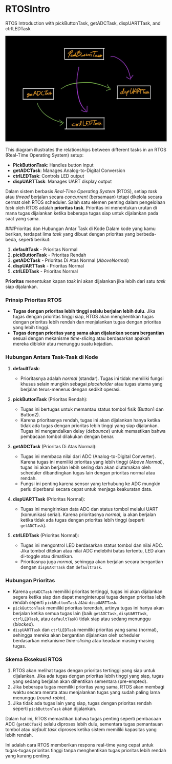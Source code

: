 # RTOSIntro

RTOS Introduction with pickButtonTask, getADCTask, dispUARTTask, and ctrlLEDTask

![RTOS Task Diagram](Task_Diagram.jpg)

This diagram illustrates the relationships between different tasks in an RTOS (Real-Time Operating System) setup:

- **PickButtonTask**: Handles button input
- **getADCTask**: Manages Analog-to-Digital Conversion
- **ctrlLEDTask**: Controls LED output
- **dispUARTTask**: Manages UART display output

Dalam sistem berbasis *Real-Time Operating System* (RTOS), setiap *task* atau *thread* berjalan secara *concurrent* (bersamaan) tetapi dikelola secara cermat oleh RTOS scheduler. Salah satu elemen penting dalam pengelolaan *task* oleh RTOS adalah **prioritas task**. Prioritas ini menentukan urutan di mana tugas dijalankan ketika beberapa tugas siap untuk dijalankan pada saat yang sama.

###Prioritas dan Hubungan Antar Task di Kode
Dalam kode yang kamu berikan, terdapat lima *task* yang dibuat dengan prioritas yang berbeda-beda, seperti berikut:

1. **defaultTask** - Prioritas Normal
2. **pickButtonTask** - Prioritas Rendah
3. **getADCTask** - Prioritas Di Atas Normal (*AboveNormal*)
4. **dispUARTTask** - Prioritas Normal
5. **ctrlLEDTask** - Prioritas Normal

**Prioritas** menentukan kapan *task* ini akan dijalankan jika lebih dari satu *task* siap dijalankan.

### Prinsip Prioritas RTOS

- **Tugas dengan prioritas lebih tinggi selalu berjalan lebih dulu**. Jika tugas dengan prioritas tinggi siap, RTOS akan menghentikan tugas dengan prioritas lebih rendah dan menjalankan tugas dengan prioritas yang lebih tinggi.
- **Tugas dengan prioritas yang sama akan dijalankan secara bergantian** sesuai dengan mekanisme *time-slicing* atau berdasarkan apakah mereka diblokir atau menunggu suatu kejadian.

### Hubungan Antara Task-Task di Kode

1. **defaultTask**: 
   - Prioritasnya adalah *normal* (standar). Tugas ini tidak memiliki fungsi khusus selain mungkin sebagai *placeholder* atau tugas utama yang berjalan terus-menerus dengan sedikit operasi.

2. **pickButtonTask** (Prioritas Rendah):
   - Tugas ini bertugas untuk memantau status tombol fisik (Button1 dan Button2).
   - Karena prioritasnya rendah, tugas ini akan dijalankan hanya ketika tidak ada tugas dengan prioritas lebih tinggi yang siap dijalankan. Tugas ini mengandalkan delay (*debounce*) untuk memastikan bahwa pembacaan tombol dilakukan dengan benar.

3. **getADCTask** (Prioritas Di Atas Normal):
   - Tugas ini membaca nilai dari ADC (Analog-to-Digital Converter). Karena tugas ini memiliki prioritas yang lebih tinggi (*Above Normal*), tugas ini akan berjalan lebih sering dan akan diutamakan oleh scheduler dibandingkan tugas lain dengan prioritas normal atau rendah.
   - Fungsi ini penting karena sensor yang terhubung ke ADC mungkin perlu diperbarui secara cepat untuk menjaga keakuratan data.

4. **dispUARTTask** (Prioritas Normal):
   - Tugas ini mengirimkan data ADC dan status tombol melalui UART (komunikasi serial). Karena prioritasnya *normal*, ia akan berjalan ketika tidak ada tugas dengan prioritas lebih tinggi (seperti `getADCTask`).

5. **ctrlLEDTask** (Prioritas Normal):
   - Tugas ini mengontrol LED berdasarkan status tombol dan nilai ADC. Jika tombol ditekan atau nilai ADC melebihi batas tertentu, LED akan di-toggle atau dimatikan.
   - Prioritasnya juga *normal*, sehingga akan berjalan secara bergantian dengan `dispUARTTask` dan `defaultTask`.

### Hubungan Prioritas
- Karena `getADCTask` memiliki prioritas tertinggi, tugas ini akan dijalankan segera ketika siap dan dapat menginterupsi tugas dengan prioritas lebih rendah seperti `pickButtonTask` atau `dispUARTTask`.
- `pickButtonTask` memiliki prioritas terendah, artinya tugas ini hanya akan berjalan ketika semua tugas lain (baik `getADCTask`, `dispUARTTask`, `ctrlLEDTask`, atau `defaultTask`) tidak siap atau sedang menunggu (*blocked*).
- `dispUARTTask` dan `ctrlLEDTask` memiliki prioritas yang sama (normal), sehingga mereka akan bergantian dijalankan oleh scheduler berdasarkan mekanisme *time-slicing* atau keadaan masing-masing tugas.

### Skema Eksekusi RTOS
1. RTOS akan melihat tugas dengan prioritas tertinggi yang siap untuk dijalankan. Jika ada tugas dengan prioritas lebih tinggi yang siap, tugas yang sedang berjalan akan dihentikan sementara (pre-empted).
2. Jika beberapa tugas memiliki prioritas yang sama, RTOS akan membagi waktu secara merata atau menjalankan tugas yang sudah paling lama menunggu (*round-robin*).
3. Jika tidak ada tugas lain yang siap, tugas dengan prioritas rendah seperti `pickButtonTask` akan dijalankan.

Dalam hal ini, RTOS memastikan bahwa tugas penting seperti pembacaan ADC (`getADCTask`) selalu diproses lebih dulu, sementara tugas pemantauan tombol atau *default task* diproses ketika sistem memiliki kapasitas yang lebih rendah.

Ini adalah cara RTOS memberikan respons real-time yang cepat untuk tugas-tugas prioritas tinggi tanpa menghentikan tugas prioritas lebih rendah yang kurang penting.
